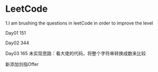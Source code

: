 # LeetCode
1.I am brushing the questions in leetCode in order to improve the level

Day01  151 

Day02  344

Day03  165 
       未实现思路：看大佬的代码，将整个字符串转换成数来比较

新添加剑指Offer
